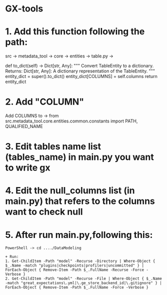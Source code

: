 # GX-tools

# 1. Add this function following the path:

src -> metadata_tool -> core -> entities -> table.py ->


def to_dict(self) -> Dict[str, Any]:
        """
        Convert TableEntity to a dictionary.
        Returns:
            Dict[str, Any]: A dictionary representation of the TableEntity.
        """
        entity_dict = super().to_dict()
        entity_dict[COLUMNS] = self.columns
        return entity_dict
        
# 2. Add "COLUMN"

Add COLUMNS to -> from src.metadata_tool.core.entities.common.constants import PATH, QUALIFIED_NAME

# 3. Edit tables name list (tables_name) in main.py you want to write gx

# 4. Edit the null_columns list (in main.py) that refers to the columns want to check null

# 5. After run main.py,following this:

    PowerShell -> cd ..../DataModeling
    
    + Run:
    1. Get-ChildItem -Path "model" -Recurse -Directory | Where-Object { $_.Name -match "plugins|checkpoints|profilers|uncommitted" } | ForEach-Object { Remove-Item -Path $_.FullName -Recurse -Force -Verbose }
    2. Get-ChildItem -Path "model" -Recurse -File | Where-Object { $_.Name -match "great_expectations\.yml|\.ge_store_backend_id|\.gitignore" } | ForEach-Object { Remove-Item -Path $_.FullName -Force -Verbose }
